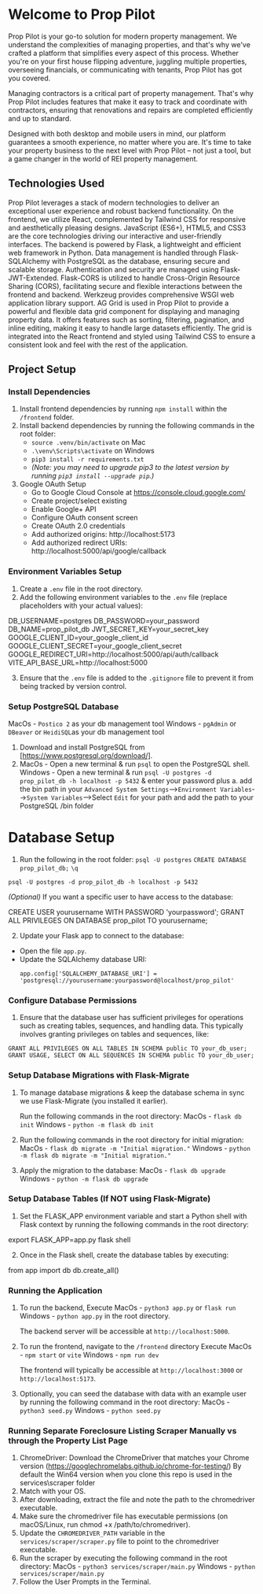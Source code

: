 # Welcome to Prop Pilot

Prop Pilot is your go-to solution for modern property management. We understand
the complexities of managing properties, and that's why we've crafted a platform
that simplifies every aspect of this process. Whether you're on your first house
flipping adventure, juggling multiple properties, overseeing financials, or
communicating with tenants, Prop Pilot has got you covered.

Managing contractors is a critical part of property management. That's why Prop
Pilot includes features that make it easy to track and coordinate with contractors,
ensuring that renovations and repairs are completed efficiently and up to standard.

Designed with both desktop and mobile users in mind, our platform guarantees a
smooth experience, no matter where you are. It's time to take your property
business to the next level with Prop Pilot – not just a tool, but a game changer
in the world of REI property management.

## Technologies Used

Prop Pilot leverages a stack of modern technologies to deliver an exceptional
user experience and robust backend functionality. On the frontend, we utilize
React, complemented by Tailwind CSS for responsive and aesthetically pleasing
designs. JavaScript (ES6+), HTML5, and CSS3 are the core technologies driving
our interactive and user-friendly interfaces. The backend is powered by Flask,
a lightweight and efficient web framework in Python. Data management is handled
through Flask-SQLAlchemy with PostgreSQL as the database, ensuring secure and
scalable storage. Authentication and security are managed using Flask-JWT-Extended.
Flask-CORS is utilized to handle Cross-Origin Resource Sharing (CORS), facilitating
secure and flexible interactions between the frontend and backend. Werkzeug provides
comprehensive WSGI web application library support. AG Grid is used in Prop Pilot to provide a powerful and flexible data grid component for displaying and managing property data. It offers features such as sorting, filtering, pagination, and inline editing, making it easy to handle large datasets efficiently. The grid is integrated into the React frontend and styled using Tailwind CSS to ensure a consistent look and feel with the rest of the application.

## Project Setup

### Install Dependencies

1. Install frontend dependencies by running `npm install` within the `/frontend` folder.
2. Install backend dependencies by running the following commands in the root folder:
   - `source .venv/bin/activate` on Mac
   - `.\venv\Scripts\activate` on Windows
   - `pip3 install -r requirements.txt`
   - _(Note: you may need to upgrade pip3 to the latest version by running `pip3 install --upgrade pip`.)_
3. Google OAuth Setup
   - Go to Google Cloud Console at https://console.cloud.google.com/
   - Create project/select existing
   - Enable Google+ API
   - Configure OAuth consent screen
   - Create OAuth 2.0 credentials
   - Add authorized origins:
     http://localhost:5173
   - Add authorized redirect URIs:
     http://localhost:5000/api/google/callback

### Environment Variables Setup

1. Create a `.env` file in the root directory.
2. Add the following environment variables to the `.env` file (replace placeholders with your actual values):

DB_USERNAME=postgres
DB_PASSWORD=your_password
DB_NAME=prop_pilot_db
JWT_SECRET_KEY=your_secret_key
GOOGLE_CLIENT_ID=your_google_client_id
GOOGLE_CLIENT_SECRET=your_google_client_secret
GOOGLE_REDIRECT_URI=http://localhost:5000/api/auth/callback
VITE_API_BASE_URL=http://localhost:5000

3. Ensure that the `.env` file is added to the `.gitignore` file to prevent it from
   being tracked by version control.

### Setup PostgreSQL Database

MacOs - `Postico 2` as your db management tool
Windows - `pgAdmin` or `DBeaver` or `HeidiSQL`as your db management tool

1. Download and install PostgreSQL from [https://www.postgresql.org/download/].
2. MacOs - Open a new terminal & run `psql` to open the PostgreSQL shell.
   Windows - Open a new terminal & run `psql -U postgres -d prop_pilot_db -h localhost -p 5432`
   & enter your password plus
   a. add the bin path in your `Advanced System Settings`-->`Environment Variables`-->`System Variables`-->Select `Edit` for your path and add the path to your PostgreSQL /bin folder

# Database Setup

1. Run the following in the root folder:
   `psql -U postgres`
   `CREATE DATABASE prop_pilot_db;`
   `\q`

`psql -U postgres -d prop_pilot_db -h localhost -p 5432`

_(Optional)_ If you want a specific user to have access to the database:

CREATE USER yourusername WITH PASSWORD 'yourpassword';
GRANT ALL PRIVILEGES ON DATABASE prop_pilot TO yourusername;

2. Update your Flask app to connect to the database:

- Open the file `app.py`.
- Update the SQLAlchemy database URI:
  ```
  app.config['SQLALCHEMY_DATABASE_URI'] = 'postgresql://yourusername:yourpassword@localhost/prop_pilot'
  ```

### Configure Database Permissions

1. Ensure that the database user has sufficient privileges for operations
   such as creating tables, sequences, and handling data. This typically
   involves granting privileges on tables and sequences, like:

`GRANT ALL PRIVILEGES ON ALL TABLES IN SCHEMA public TO your_db_user;`
`GRANT USAGE, SELECT ON ALL SEQUENCES IN SCHEMA public TO your_db_user;`

### Setup Database Migrations with Flask-Migrate

1. To manage database migrations & keep the database schema in sync we use Flask-Migrate
   (you installed it earlier).

   Run the following commands in the root directory:
   MacOs - `flask db init`
   Windows - `python -m flask db init`

2. Run the following commands in the root directory for initial migration:
   MacOs - `flask db migrate -m "Initial migration."`
   Windows - `python -m flask db migrate -m "Initial migration."`

3. Apply the migration to the database:
   MacOs - `flask db upgrade`
   Windows - `python -m flask db upgrade`

### Setup Database Tables (If NOT using Flask-Migrate)

1. Set the FLASK_APP environment variable and start a Python shell with Flask
   context by running the following commands in the root directory:

export FLASK_APP=app.py
flask shell

2. Once in the Flask shell, create the database tables by executing:

from app import db
db.create_all()

### Running the Application

1. To run the backend,
   Execute
   MacOs - `python3 app.py` or `flask run`
   Windows - `python app.py` in the root directory.

   The backend server will be accessible at `http://localhost:5000`.

2. To run the frontend, navigate to the `/frontend` directory
   Execute
   MacOs - `npm start` or `vite`
   Windows - `npm run dev`

   The frontend will typically be accessible at
   `http://localhost:3000` or `http://localhost:5173`.

3. Optionally, you can seed the database with data with an example user by running the following command in the root directory:
   MacOs - `python3 seed.py`
   Windows - `python seed.py`

### Running Separate Foreclosure Listing Scraper Manually vs through the Property List Page

1. ChromeDriver: Download the ChromeDriver that matches your Chrome version (https://googlechromelabs.github.io/chrome-for-testing/)
   By default the Win64 version when you clone this repo is used in the services\scraper folder
2. Match with your OS.
3. After downloading, extract the file and note the path to the chromedriver executable.
4. Make sure the chromedriver file has executable permissions (on macOS/Linux, run chmod +x /path/to/chromedriver).
5. Update the `CHROMEDRIVER_PATH` variable in the `services/scraper/scraper.py` file to point to the chromedriver executable.
6. Run the scraper by executing the following command in the root directory:
   MacOs - `python3 services/scraper/main.py`
   Windows - `python services/scraper/main.py`
7. Follow the User Prompts in the Terminal.
